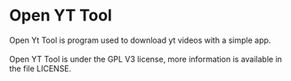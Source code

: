 # Open YT Tool
Open Yt Tool is program used to download yt videos with a simple app. <br>
<br>
Open YT Tool is under the GPL V3 license, more information is available in the file LICENSE.